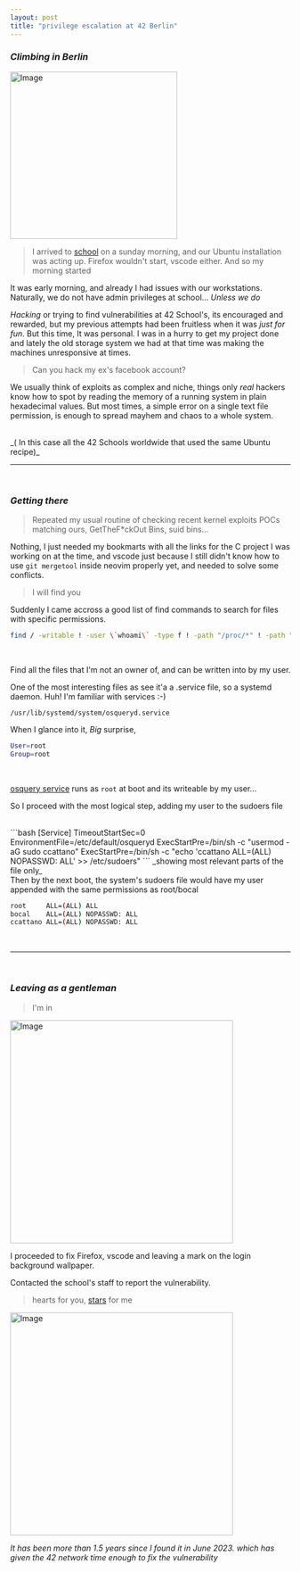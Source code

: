 ```yaml
---
layout: post
title: "privilege escalation at 42 Berlin"
---
```

### _Climbing in Berlin_

<img src="{{ site.baseurl }}/images/pwned.webp" alt="Image" width="300" height="auto">

> I arrived to [school](https://42berlin.de/) on a sunday morning, and our Ubuntu installation was acting up. 
Firefox wouldn't start, vscode either. And so my morning started

  It was early morning, and already I had issues with our workstations. Naturally, we do not have admin privileges at school... _Unless we do_

_Hacking_ or trying to find vulnerabilities at 42 School's, its encouraged and rewarded, but my previous attempts had been fruitless when it was
_just for fun_. But this time, It was personal.
I was in a hurry to get my project done and lately the old storage system we had at that time was making the machines unresponsive at times.


> Can you hack my ex's facebook account?

We usually think of exploits as complex and niche, things only _real_ hackers know how to spot
by reading the memory of a running system in plain hexadecimal values.
But most times, a simple error on a single text file permission, is enough to spread mayhem and chaos to
a whole system.

<br>
_( In this case all the 42 Schools worldwide that used the same Ubuntu recipe)_


---

<br>

### _Getting there_


> Repeated my usual routine of checking recent kernel exploits POCs matching ours, GetTheF*ckOut Bins, suid bins...

Nothing, I just needed my bookmarts with all the links for the C project I was working on at the time, and vscode just because I still
didn't know how to use ```git mergetool``` inside neovim properly yet, and needed to solve some conflicts.

> I will find you


Suddenly I came accross a good list of find commands to search for files with specific permissions.


```bash
find / -writable ! -user \`whoami\` -type f ! -path "/proc/*" ! -path "/sys/*" -exec ls -al {} \; 2>/dev/null
```
<br>

Find all the files that I'm not an owner of, and can be written into by my user.


One of the most interesting files as see it'a a .service file, so a systemd daemon. Huh! I'm familiar with services :-)
<br>

`/usr/lib/systemd/system/osqueryd.service`

When I glance into it, *Big* surprise, 

```bash
User=root
Group=root
```

<br>

[osquery service](https://www.osquery.io/) runs as ```root``` at boot and its writeable by my user...

So I proceed with the most logical step, adding my user to the sudoers file

<br>
```bash
[Service]
TimeoutStartSec=0
EnvironmentFile=/etc/default/osqueryd
ExecStartPre=/bin/sh -c "usermod -aG sudo ccattano"
ExecStartPre=/bin/sh -c "echo 'ccattano   ALL=(ALL) NOPASSWD: ALL' >> /etc/sudoers"
```
_showing most relevant parts of the file only_

<br>
Then by the next boot, the system's sudoers file would have my user appended with the same permissions as root/bocal

```bash
root	 ALL=(ALL) ALL
bocal    ALL=(ALL) NOPASSWD: ALL
ccattano ALL=(ALL) NOPASSWD: ALL
```

<br>

---

<br>

### _Leaving as a gentleman_


> I'm in

<img src="{{ site.baseurl }}/images/imin.png" alt="Image" width="400" height="auto" />

<br>

I proceeded to fix Firefox, vscode and leaving a mark on the login background wallpaper. 

Contacted the school's staff to report the vulnerability.

> hearts for you, [stars](https://github.com/CarloCattano?tab=repositories&q=&type=public&language=&sort=) for me

<img src="{{ site.baseurl }}/images/washere.jpg" alt="Image" width="400" height="auto">

_It has been more than 1.5 years since I found it in June 2023. which has given the 42 network time enough to fix the vulnerability_


